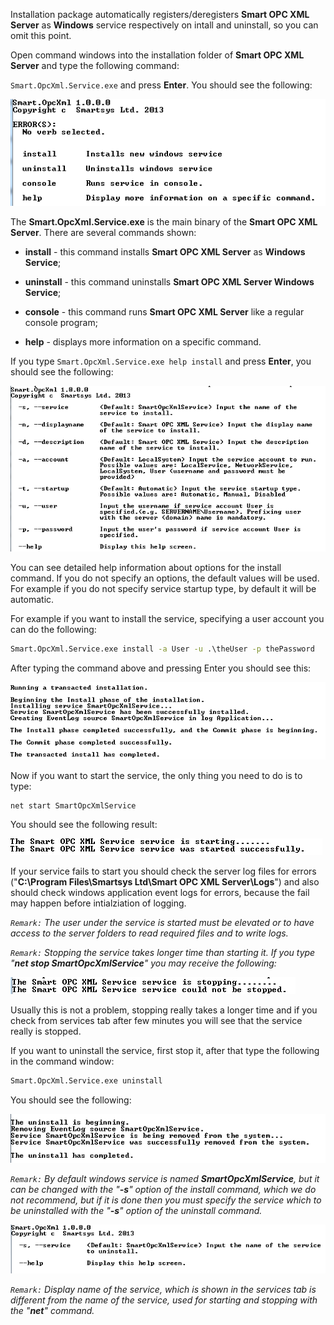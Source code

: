 Installation package automatically registers/deregisters **Smart OPC XML
Server** as **Windows** service respectively on intall and uninstall, so
you can omit this point.

Open command windows into the installation folder of **Smart OPC XML
Server** and type the following command:

`Smart.OpcXml.Service.exe` and press **Enter**. You should see the
following:

![](media/image7.png)

The **Smart.OpcXml.Service.exe** is the main binary of the **Smart OPC
XML Server**. There are several commands shown:

* **install** - this command installs **Smart OPC XML Server** as 
**Windows Service**;

* **uninstall** - this command uninstalls **Smart OPC XML Server Windows
Service**;

* **console** - this command runs **Smart OPC XML Server** like a regular
console program;

* **help** - displays more information on a specific command.

If you type `Smart.OpcXml.Service.exe help install` and press **Enter**, you should
see the following:

![](media/image8.png)

You can see detailed help information about options for the install
command. If you do not specify an options, the default values will be
used. For example if you do not specify service startup type, by default
it will be automatic.

For example if you want to install the service, specifying a user
account you can do the following:

```cmd
Smart.OpcXml.Service.exe install -a User -u .\theUser -p thePassword
```

After typing the command above and pressing Enter you
should see this:

![](media/image9.png)

Now if you want to start the service, the only thing you need to do is
to type:

```cmd
net start SmartOpcXmlService
```

You should see the following result:

![](media/image10.png)

If your service fails to start you should check the server log files for
errors ("**C:\\Program Files\\Smartsys Ltd\\Smart OPC XML
Server\\Logs**") and also should check windows application event logs
for errors, because the fail may happen before intialziation of logging.

*``Remark:`` The user under the service is started must be elevated or to
have access to the server folders to read required files and to write
logs.*

*``Remark:`` Stopping the service takes longer time than starting it. If
you type "**net stop SmartOpcXmlService**" you may receive the
following:*

![](media/image11.png)

Usually this is not a problem, stopping really takes a longer time and
if you check from services tab after few minutes you will see that the
service really is stopped.

If you want to uninstall the service, first stop it, after that type the
following in the command window:

```cmd
Smart.OpcXml.Service.exe uninstall
```

You should see the following:

![](media/image12.png)

*``Remark:`` By default windows service is named **SmartOpcXmlService**,
but it can be changed with the "**-s**" option of the install command,
which we do not recommend, but if it is done then you must specify the
service which to be uninstalled with the "**-s**" option of the
uninstall command.*

![](media/image13.png)

*``Remark:`` Display name of the service, which is shown in the services
tab is different from the name of the service, used for starting and
stopping with the "**net**" command.*